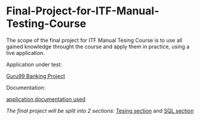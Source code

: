 # Final-Project-for-ITF-Manual-Testing-Course
The scope of the final project for ITF Manual Tesing Course is to use all gained knowledge throught the course and apply them in practice, using a live application.

Application under test:

 [Guru99 Banking Project](https://demo.guru99.com/V4/index.php)
 
 Documentation:
 
 [application documentation used](https://docs.google.com/document/d/1rPW5DV82VJT6vtA1VDSrfxaCBuAduxW0zb1yfTh_VMk/edit)
 
 *The final project will be split into 2 sections:* [Tesing section]() and [SQL section]()
 
